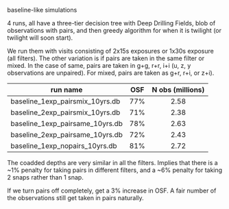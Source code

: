 baseline-like simulations

4 runs, all have a three-tier decision tree with Deep Drilling Fields, blob of observations with pairs, and then greedy algorithm for when it is twilight (or twilight will soon start).

We run them with visits consisting of 2x15s exposures or 1x30s exposure (all filters). The other variation is if pairs are taken in the same filter or mixed. In the case of same, pairs are taken in g+g, r+r, i+i (u, z, y observations are unpaired). For mixed, pairs are taken as g+r, r+i, or z+i). 

| run name | OSF | N obs (millions) |
| ------- | :------: | :-------: |
| baseline_1exp_pairsmix_10yrs.db  | 77% | 2.58 |
| baseline_2exp_pairsmix_10yrs.db  | 71%  | 2.38 |
| baseline_1exp_pairsame_10yrs.db  | 78% |  2.63 |
| baseline_2exp_pairsame_10yrs.db  | 72% | 2.43 |
| baseline_1exp_nopairs_10yrs.db | 81%| 2.72|

The coadded depths are very similar in all the filters. Implies that there is a ~1% penalty for taking pairs in different filters, and a ~6% penalty for taking 2 snaps rather than 1 snap.

If we turn pairs off completely, get a 3% increase in OSF. A fair number of the observations still get taken in pairs naturally. 
